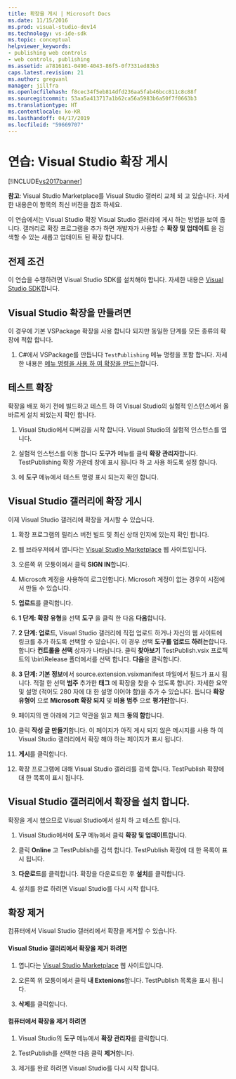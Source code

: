 ```yaml
---
title: 확장을 게시 | Microsoft Docs
ms.date: 11/15/2016
ms.prod: visual-studio-dev14
ms.technology: vs-ide-sdk
ms.topic: conceptual
helpviewer_keywords:
- publishing web controls
- web controls, publishing
ms.assetid: a7816161-0490-4043-86f5-0f7331ed83b3
caps.latest.revision: 21
ms.author: gregvanl
manager: jillfra
ms.openlocfilehash: f8cec34f5eb814dfd236aa5fab46bcc811c8c88f
ms.sourcegitcommit: 53aa5a413717a1b62ca56a5983b6a50f7f0663b3
ms.translationtype: HT
ms.contentlocale: ko-KR
ms.lasthandoff: 04/17/2019
ms.locfileid: "59669707"
---
```

# <a name="walkthrough-publishing-a-visual-studio-extension"></a>연습: Visual Studio 확장 게시
[!INCLUDE[vs2017banner](../includes/vs2017banner.md)]

**참고**: Visual Studio Marketplace를 Visual Studio 갤러리 교체 되 고 있습니다. 자세한 내용은이 항목의 최신 버전을 참조 하세요.

이 연습에서는 Visual Studio 확장 Visual Studio 갤러리에 게시 하는 방법을 보여 줍니다. 갤러리로 확장 프로그램을 추가 하면 개발자가 사용할 수 **확장 및 업데이트** 을 검색할 수 있는 새롭고 업데이트 된 확장 합니다.

## <a name="prerequisites"></a>전제 조건
 이 연습을 수행하려면 Visual Studio SDK를 설치해야 합니다. 자세한 내용은 [Visual Studio SDK](../extensibility/visual-studio-sdk.md)합니다.

## <a name="create-a-visual-studio-extension"></a>Visual Studio 확장을 만들려면
 이 경우에 기본 VSPackage 확장을 사용 합니다 되지만 동일한 단계를 모든 종류의 확장에 적합 합니다.

1.  C#에서 VSPackage를 만듭니다 `TestPublishing` 메뉴 명령을 포함 합니다. 자세한 내용은 [메뉴 명령을 사용 하 여 확장을 만드는](../extensibility/creating-an-extension-with-a-menu-command.md)합니다.

## <a name="test-the-extension"></a>테스트 확장
 확장을 배포 하기 전에 빌드하고 테스트 하 여 Visual Studio의 실험적 인스턴스에서 올바르게 설치 되었는지 확인 합니다.

1.  Visual Studio에서 디버깅을 시작 합니다. Visual Studio의 실험적 인스턴스를 엽니다.

2.  실험적 인스턴스를 이동 합니다 **도구가** 메뉴를 클릭 **확장 관리자**합니다. TestPublishing 확장 가운데 창에 표시 됩니다 하 고 사용 하도록 설정 합니다.

3.  에 **도구** 메뉴에서 테스트 명령 표시 되는지 확인 합니다.

## <a name="publish-the-extension-to-the-visual-studio-gallery"></a>Visual Studio 갤러리에 확장 게시
 이제 Visual Studio 갤러리에 확장을 게시할 수 있습니다.

1.  확장 프로그램의 릴리스 버전 빌드 및 최신 상태 인지에 있는지 확인 합니다.

2.  웹 브라우저에서 엽니다는 [Visual Studio Marketplace](https://marketplace.visualstudio.com/) 웹 사이트입니다.

3.  오른쪽 위 모퉁이에서 클릭 **SIGN IN**합니다.

4.  Microsoft 계정을 사용하여 로그인합니다. Microsoft 계정이 없는 경우이 시점에서 만들 수 있습니다.

5.  **업로드**를 클릭합니다.

6.  **1 단계: 확장 유형**을 선택 **도구** 을 클릭 한 다음 **다음**합니다.

7.  **2 단계: 업로드**, Visual Studio 갤러리에 직접 업로드 하거나 자신의 웹 사이트에 링크를 추가 하도록 선택할 수 있습니다. 이 경우 선택 **도구를 업로드 하려는**합니다. 합니다 **컨트롤을 선택** 상자가 나타납니다. 클릭 **찾아보기** TestPublish.vsix 프로젝트의 \bin\Release 폴더에서를 선택 합니다. **다음**을 클릭합니다.

8.  **3 단계: 기본 정보**에서 source.extension.vsixmanifest 파일에서 필드가 표시 됩니다. 적절 한 선택 **범주** 추가한 **태그** 에 확장을 찾을 수 있도록 합니다. 자세한 요약 및 설명 (적어도 280 자에 대 한 설명 이어야 함)을 추가 수 있습니다. 둡니다 **확장 유형이** 으로 **Microsoft 확장 되지** 및 **비용 범주** 으로 **평가판**합니다.

9. 페이지의 맨 아래에 기고 약관을 읽고 체크 **동의 함**합니다.

10. 클릭 **작성 글 만들기**합니다. 이 페이지가 아직 게시 되지 않은 메시지를 사용 하 여 Visual Studio 갤러리에서 확장 해야 하는 페이지가 표시 됩니다.

11. **게시**를 클릭합니다.

12. 확장 프로그램에 대해 Visual Studio 갤러리를 검색 합니다. TestPublish 확장에 대 한 목록이 표시 됩니다.

## <a name="install-the-extension-from-the-visual-studio-gallery"></a>Visual Studio 갤러리에서 확장을 설치 합니다.
 확장을 게시 했으므로 Visual Studio에서 설치 하 고 테스트 합니다.

1.  Visual Studio에서에 **도구** 메뉴에서 클릭 **확장 및 업데이트**합니다.

2.  클릭 **Online** 고 TestPublish를 검색 합니다. TestPublish 확장에 대 한 목록이 표시 됩니다.

3.  **다운로드**를 클릭합니다. 확장을 다운로드한 후 **설치**를 클릭합니다.

4.  설치를 완료 하려면 Visual Studio를 다시 시작 합니다.

## <a name="removing-the-extension"></a>확장 제거
 컴퓨터에서 Visual Studio 갤러리에서 확장을 제거할 수 있습니다.

#### <a name="to-remove-the-extension-from-the-visual-studio-gallery"></a>Visual Studio 갤러리에서 확장을 제거 하려면

1.  엽니다는 [Visual Studio Marketplace](https://marketplace.visualstudio.com/) 웹 사이트입니다.

2.  오른쪽 위 모퉁이에서 클릭 **내 Extenions**합니다. TestPublish 목록을 표시 됩니다.

3.  **삭제**를 클릭합니다.

#### <a name="to-remove-the-extension-from-your-computer"></a>컴퓨터에서 확장을 제거 하려면

1.  Visual Studio의 **도구** 메뉴에서 **확장 관리자**를 클릭합니다.

2.  TestPublish를 선택한 다음 클릭 **제거**합니다.

3.  제거를 완료 하려면 Visual Studio를 다시 시작 합니다.
